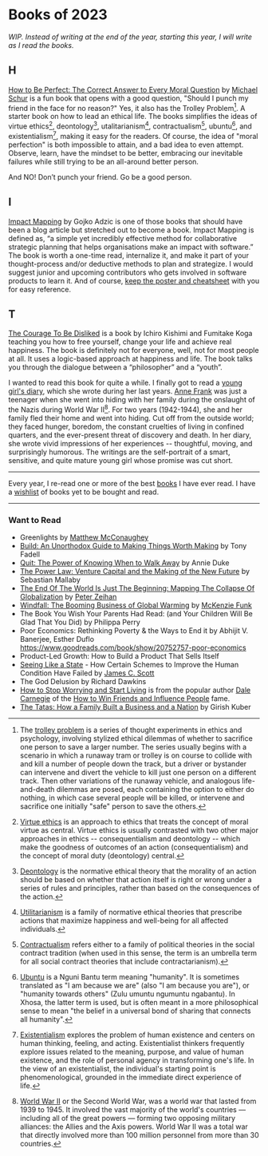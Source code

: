 # Books of 2023

_WIP. Instead of writing at the end of the year, starting this year, I will write as I read the books._

## H

[How to Be Perfect: The Correct Answer to Every Moral Question](https://www.simonandschuster.com/books/How-to-Be-Perfect/Michael-Schur/9781982159313) by [Michael Schur](https://en.wikipedia.org/wiki/Michael_Schur) is a fun book that opens with a good question, "Should I punch my friend in the face for no reason?" Yes, it also has the Trolley Problem[^trolley-problem]. A starter book on how to lead an ethical life. The books simplifies the ideas of virtue ethics[^virtue-ethics], deontology[^deontology], utalitarianism[^utalitarianism], contractualism[^contractualism], ubuntu[^ubuntu], and existentialism[^existentialism], making it easy for the readers. Of course, the idea of "moral perfection" is both impossible to attain, and a bad idea to even attempt. Observe, learn, have the mindset to be better, embracing our inevitable failures while still trying to be an all-around better person.

And NO! Don’t punch your friend. Go be a good person.

## I

[Impact Mapping](https://www.impactmapping.org/) by Gojko Adzic is one of those books that should have been a blog article but stretched out to become a book. Impact Mapping is defined as, “a simple yet incredibly effective method for collaborative strategic planning that helps organisations make an impact with software.” The book is worth a one-time read, internalize it, and make it part of your thought-process and/or deductive methods to plan and strategize. I would suggest junior and upcoming contributors who gets involved in software products to learn it. And of course, [keep the poster and cheatsheet](https://www.impactmapping.org/consultants.html) with you for easy reference.

## T

[The Courage To Be Disliked](https://www.amazon.com/Courage-Be-Disliked-Phenomenon-Happiness/dp/1501197274/) is a book by Ichiro Kishimi and Fumitake Koga teaching you how to free yourself, change your life and achieve real happiness. The book is definitely not for everyone, well, not for most people at all. It uses a logic-based approach at happiness and life. The book talks you through the dialogue between a “philosopher” and a “youth”.

I wanted to read this book for quite a while. I finally got to read a [young girl's diary](https://en.wikipedia.org/wiki/The_Diary_of_a_Young_Girl), which she wrote during her last years. [Anne Frank](https://en.wikipedia.org/wiki/Anne_Frank) was just a teenager when she went into hiding with her family during the onslaught of the Nazis during World War II[^WWII]. For two years (1942-1944), she and her family fled their home and went into hiding. Cut off from the outside world; they faced hunger, boredom, the constant cruelties of living in confined quarters, and the ever-present threat of discovery and death. In her diary, she wrote vivid impressions of her experiences -- thoughtful, moving, and surprisingly humorous. The writings are the self-portrait of a smart, sensitive, and quite mature young girl whose promise was cut short.


---

Every year, I re-read one or more of the best [books](/books/) I have ever read. I have a [wishlist](https://www.amazon.in/hz/wishlist/ls/26U9UE2WQ2WTI) of books yet to be bought and read.

---

### Want to Read

- Greenlights by [Matthew McConaughey](https://en.wikipedia.org/wiki/Matthew_McConaughey)
- [Build: An Unorthodox Guide to Making Things Worth Making](https://www.goodreads.com/book/show/59696349-build) by Tony Fadell
- [Quit: The Power of Knowing When to Walk Away](https://www.goodreads.com/book/show/60097435-quit) by Annie Duke
- [The Power Law: Venture Capital and the Making of the New Future](https://www.goodreads.com/book/show/59448800-the-power-law) by Sebastian Mallaby
- [The End Of The World Is Just The Beginning: Mapping The Collapse Of Globalization](https://en.wikipedia.org/wiki/The_End_of_the_World_is_just_the_Beginning) by [Peter Zeihan](https://en.wikipedia.org/wiki/Peter_Zeihan)
- [Windfall: The Booming Business of Global Warming](https://www.amazon.com/Windfall-Booming-Business-Global-Warming/dp/1594204012) by [McKenzie Funk](https://www.mckenziefunk.com)
- The Book You Wish Your Parents Had Read: (and Your Children Will Be Glad That You Did) by Philippa Perry
- Poor Economics: Rethinking Poverty & the Ways to End it by Abhijit V. Banerjee,  Esther Duflo https://www.goodreads.com/book/show/20752757-poor-economics
- Product-Led Growth: How to Build a Product That Sells Itself
- [Seeing Like a State](https://en.wikipedia.org/wiki/Seeing_Like_a_State) - How Certain Schemes to Improve the Human Condition Have Failed by [James C. Scott](https://en.wikipedia.org/wiki/James_C._Scott)
- The God Delusion by Richard Dawkins
- [How to Stop Worrying and Start Living](https://en.wikipedia.org/wiki/How_to_Stop_Worrying_and_Start_Living) is from the popular author [Dale Carnegie](https://en.wikipedia.org/wiki/Dale_Carnegie) of the [How to Win Friends and Influence People](https://en.wikipedia.org/wiki/How_to_Win_Friends_and_Influence_People) fame.
- [The Tatas: How a Family Built a Business and a Nation](https://www.goodreads.com/book/show/40041681-the-tatas) by Girish Kuber


[^trolley-problem]: The [trolley problem](https://en.wikipedia.org/wiki/Trolley_problem) is a series of thought experiments in ethics and psychology, involving stylized ethical dilemmas of whether to sacrifice one person to save a larger number. The series usually begins with a scenario in which a runaway tram or trolley is on course to collide with and kill a number of people down the track, but a driver or bystander can intervene and divert the vehicle to kill just one person on a different track. Then other variations of the runaway vehicle, and analogous life-and-death dilemmas are posed, each containing the option to either do nothing, in which case several people will be killed, or intervene and sacrifice one initially "safe" person to save the others.

[^virtue-ethics]: [Virtue ethics](https://en.wikipedia.org/wiki/Virtue_ethics) is an approach to ethics that treats the concept of moral virtue as central. Virtue ethics is usually contrasted with two other major approaches in ethics -- consequentialism and deontology -- which make the goodness of outcomes of an action (consequentialism) and the concept of moral duty (deontology) central.

[^deontology]: [Deontology](https://en.wikipedia.org/wiki/Deontology) is the normative ethical theory that the morality of an action should be based on whether that action itself is right or wrong under a series of rules and principles, rather than based on the consequences of the action.

[^utalitarianism]: [Utilitarianism](https://en.wikipedia.org/wiki/Utilitarianism) is a family of normative ethical theories that prescribe actions that maximize happiness and well-being for all affected individuals.

[^contractualism]: [Contractualism](https://en.wikipedia.org/wiki/Contractualism) refers either to a family of political theories in the social contract tradition (when used in this sense, the term is an umbrella term for all social contract theories that include contractarianism).

[^ubuntu]: [Ubuntu](https://en.wikipedia.org/wiki/Ubuntu_philosophy) is a Nguni Bantu term meaning "humanity". It is sometimes translated as "I am because we are" (also "I am because you are"), or "humanity towards others" (Zulu umuntu ngumuntu ngabantu). In Xhosa, the latter term is used, but is often meant in a more philosophical sense to mean "the belief in a universal bond of sharing that connects all humanity".

[^existentialism]: [Existentialism](https://en.wikipedia.org/wiki/Existentialism) explores the problem of human existence and centers on human thinking, feeling, and acting. Existentialist thinkers frequently explore issues related to the meaning, purpose, and value of human existence, and the role of personal agency in transforming one's life. In the view of an existentialist, the individual's starting point is phenomenological, grounded in the immediate direct experience of life.

[^WWII]: [World War II](https://en.wikipedia.org/wiki/World_War_II) or the Second World War, was a world war that lasted from 1939 to 1945. It involved the vast majority of the world's countries — including all of the great powers — forming two opposing military alliances: the Allies and the Axis powers. World War II was a total war that directly involved more than 100 million personnel from more than 30 countries.